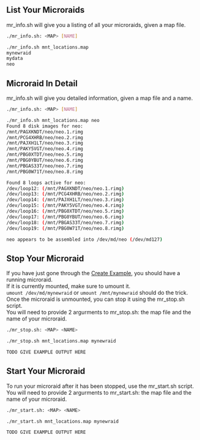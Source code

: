 ## List Your Microraids
mr_info.sh will give you a listing of all your microraids, given a map file.
```bash
./mr_info.sh: <MAP> [NAME]

./mr_info.sh mnt_locations.map
mynewraid
mydata
neo
```

## Microraid In Detail
mr_info.sh will give you detailed information, given a map file and a name.
```bash
./mr_info.sh: <MAP> [NAME]

./mr_info.sh mnt_locations.map neo
Found 8 disk images for neo:
/mnt/PAGXKNDT/neo/neo.1.rimg
/mnt/PCG4XHRB/neo/neo.2.rimg
/mnt/PAJXH1LT/neo/neo.3.rimg
/mnt/PAKY5VGT/neo/neo.4.rimg
/mnt/PBG0XTDT/neo/neo.5.rimg
/mnt/PBG0YBUT/neo/neo.6.rimg
/mnt/PBGAS33T/neo/neo.7.rimg
/mnt/PBG0W71T/neo/neo.8.rimg

Found 8 loops active for neo:
/dev/loop12: (/mnt/PAGXKNDT/neo/neo.1.rimg)
/dev/loop13: (/mnt/PCG4XHRB/neo/neo.2.rimg)
/dev/loop14: (/mnt/PAJXH1LT/neo/neo.3.rimg)
/dev/loop15: (/mnt/PAKY5VGT/neo/neo.4.rimg)
/dev/loop16: (/mnt/PBG0XTDT/neo/neo.5.rimg)
/dev/loop17: (/mnt/PBG0YBUT/neo/neo.6.rimg)
/dev/loop18: (/mnt/PBGAS33T/neo/neo.7.rimg)
/dev/loop19: (/mnt/PBG0W71T/neo/neo.8.rimg)

neo appears to be assembled into /dev/md/neo (/dev/md127)
```

## Stop Your Microraid
If you have just gone through the [Create Example](https://github.com/Fullaxx/microraids/blob/master/CREATE_EXAMPLE.md), you should have a running microraid. \
If it is currently mounted, make sure to umount it. \
`umount /dev/md/mynewraid` or `umount /mnt/mynewraid` should do the trick. \
Once the microraid is unmounted, you can stop it using the mr_stop.sh script. \
You will need to provide 2 argurments to mr_stop.sh: the map file and the name of your microraid.
```bash
./mr_stop.sh: <MAP> <NAME>

./mr_stop.sh mnt_locations.map mynewraid

TODO GIVE EXAMPLE OUTPUT HERE
```

## Start Your Microraid
To run your microraid after it has been stopped, use the mr_start.sh script. \
You will need to provide 2 argurments to mr_start.sh: the map file and the name of your microraid.
```bash
./mr_start.sh: <MAP> <NAME>

./mr_start.sh mnt_locations.map mynewraid

TODO GIVE EXAMPLE OUTPUT HERE
```
